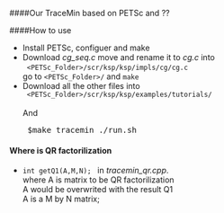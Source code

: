 ####Our TraceMin based on PETSc and ??

####How to use
* Install PETSc, configuer and make
* Download *cg_seq.c* move and rename it to *cg.c* into  
  <code>  &lt;PETSc_Folder&gt;/scr/ksp/ksp/impls/cg/cg.c </code>  
  go to <code>&lt;PETSc_Folder&gt;/</code> and <code>make</code> 
* Download all the other files into  
  <code>  &lt;PETSc_Folder&gt;/scr/ksp/ksp/examples/tutorials/ </code>  
  And<pre>
$make tracemin
./run.sh
</pre>



#### Where is QR factorilization
* <code>int getQ1(A,M,N); </code> in *tracemin_qr.cpp*.   
where A is matrix to be QR factorilization  
A would be overwrited with the result Q1  
A is a M by N matrix;


